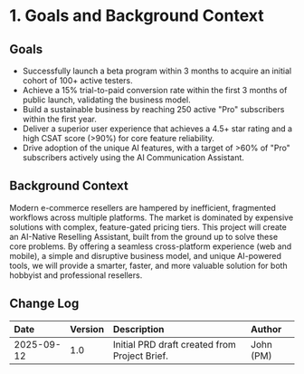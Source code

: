 # 1. Goals and Background Context

## Goals

- Successfully launch a beta program within 3 months to acquire an initial cohort of 100+ active testers.
- Achieve a 15% trial-to-paid conversion rate within the first 3 months of public launch, validating the business model.
- Build a sustainable business by reaching 250 active "Pro" subscribers within the first year.
- Deliver a superior user experience that achieves a 4.5+ star rating and a high CSAT score (>90%) for core feature reliability.
- Drive adoption of the unique AI features, with a target of >60% of "Pro" subscribers actively using the AI Communication Assistant.

## Background Context

Modern e-commerce resellers are hampered by inefficient, fragmented workflows across multiple platforms. The market is dominated by expensive solutions with complex, feature-gated pricing tiers. This project will create an AI-Native Reselling Assistant, built from the ground up to solve these core problems. By offering a seamless cross-platform experience (web and mobile), a simple and disruptive business model, and unique AI-powered tools, we will provide a smarter, faster, and more valuable solution for both hobbyist and professional resellers.

## Change Log

| Date       | Version | Description                                   | Author    |
| :--------- | :------ | :-------------------------------------------- | :-------- |
| 2025-09-12 | 1.0     | Initial PRD draft created from Project Brief. | John (PM) |
